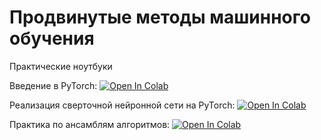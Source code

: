 # Продвинутые методы машинного обучения
Практические ноутбуки

Введение в PyTorch: [![Open In Colab](https://colab.research.google.com/assets/colab-badge.svg)](https://colab.research.google.com/github/dvpolyakov/ml_course/blob/master/Pytorch_tutorial.ipynb)

Реализация сверточной нейронной сети на PyTorch: [![Open In Colab](https://colab.research.google.com/assets/colab-badge.svg)](https://colab.research.google.com/github/dvpolyakov/ml_course/blob/master/Pytorch_build_CNN_classification.ipynb)

Практика по ансамблям алгоритмов: [![Open In Colab](https://colab.research.google.com/assets/colab-badge.svg)](https://colab.research.google.com/github/dvpolyakov/ml_course/blob/master/ComparingRandomForestAndGradientBoosting.ipynb)
